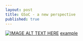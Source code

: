```yaml
---
layout: post
title: GSoC - a new perspective
published: true
---
```

[![IMAGE ALT TEXT HERE](https://pi.tedcdn.com/r/pe.tedcdn.com/images/ted/04916ee6e81065c8333e6546184af512eee37bbe_2880x1620.jpg)](https://embed.ted.com/talks/simon_sinek_how_great_leaders_inspire_action)
<a href="https://embed.ted.com/talks/simon_sinek_how_great_leaders_inspire_action" target="![IMAGE ALT TEXT HERE](https://pi.tedcdn.com/r/pe.tedcdn.com/images/ted/04916ee6e81065c8333e6546184af512eee37bbe_2880x1620.jpg)">example</a>